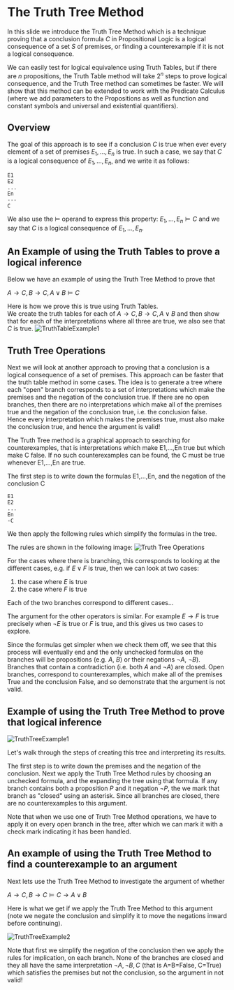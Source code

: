 # The Truth Tree Method
In this slide we introduce the Truth Tree Method which is a technique proving that a conclusion formula $C$ in Propositional Logic
is a logical consequence of a set $S$ of premises, or finding a counterexample if it is not a logical consequence. 

We can easily test for logical equivalence using Truth Tables, but if there are $n$ propositions, the Truth Table method will take
$2^n$ steps to prove logical consequence, and the Truth Tree method can sometimes be faster. We will show that this method can be
extended to work with the Predicate Calculus 
(where we add parameters to the Propositions as well as function and constant symbols and universal and existential quantifiers).

## Overview
The goal of this approach is to see if a conclusion $C$ is true when ever every element of a set of premises $E_1,\ldots,E_n$ is true.
In such a case, we say that $C$ is a logical consequence of $E_1,\ldots,E_n$, and we write it as follows:

```
E1
E2
...
En
---
C
```
We also use the $\models$ operand to express this property:
$E_1,\ldots,E_n \models C$ and we say that $C$ is a logical consequence of $E_1,\ldots,E_n$.

## An Example of using the Truth Tables to prove a logical inference
Below we have an example of using the Truth Tree Method to prove that

$A\rightarrow C, B\rightarrow C, A\vee B \models C$

Here is how we prove this is true using Truth Tables.  
We create the truth tables for each of $A\rightarrow C, B\rightarrow C, A\vee B$
and then show that for each of the interpretations where all three are true, we also see that $C$ is true.
![TruthTableExample1](https://github.com/tjhickey724/discrete_math/blob/main/notes/propositional_calculus/TruthTableInference.jpg)






## Truth Tree Operations
Next we will look at another approach to proving that a conclusion is a logical consequence of a set of premises.
This approach can be faster that the truth table method in some cases. The idea is to generate a tree where
each "open" branch corresponds to a set of interpretations which make the premises and the negation of the conclusion true. If there are no open branches, then there are no interpretations which make all of the premises true and the negation of the conclusion true, i.e. the conclusion false.  Hence every interpretation which makes the premises true, must also make the conclusion true, and hence the argument is valid!

The Truth Tree method is a graphical approach to searching for counterexamples, that is interpretations which make E1,...,En true
but which make C false.  If no such counterexamples can be found, the C must be true whenever E1,...,En are true.

The first step is to write down the formulas E1,...,En, and the negation of the conclusion C
```
E1
E2
...
En
-C
```
We then apply the following rules which simplify the formulas in the tree.

The rules are shown in the following image:
![Truth Tree Operations](https://github.com/tjhickey724/discrete_math/blob/main/notes/propositional_calculus/TruthTreeOperations.jpg)

For the cases where there is branching, this corresponds to looking at the different cases, e.g. if $E \vee F$ is true, then we can look at two cases:
1) the case where $E$ is true
2) the case where $F$ is true

Each of the two branches correspond to different cases...

The argument for the other operators is similar. For example $E \rightarrow F$ is true precisely when
$\neg E$ is true or $F$ is true, and this gives us two cases to explore.

Since the formulas get simpler when we check them off, we see that this process will eventually end and the only unchecked formulas on the branches will be propositions (e.g. $A$, $B$) or their negations $\neg A$, $\neg B$).  Branches that contain a contradiction (i.e. both $A$ and $\neg A$) are closed. Open branches, correspond to counterexamples, which make all of the premises True and the conclusion False, and so demonstrate that the argument is not valid.



## Example of using the Truth Tree Method to prove that logical inference

![TruthTreeExample1](https://github.com/tjhickey724/discrete_math/blob/main/notes/propositional_calculus/TreeMethodExample1.jpg)

Let's walk through the steps of creating this tree and interpreting its results.

The first step is to write down the premises and the negation of the conclusion.
Next we apply the Truth Tree Method rules by choosing an unchecked formula, and the expanding the tree using that formula.
If any branch contains both a proposition $P$ and it negation $\neg P$, the we mark that branch as "closed" using an asterisk.
Since all branches are closed, there are no counterexamples to this argument.

Note that when we use one of Truth Tree Method operations, we have to apply it on every open branch in the tree, after which we can
mark it with a check mark indicating it has been handled.

## An example of using the Truth Tree Method to find a counterexample to an argument
Next lets use the Truth Tree Method to investigate the argument of whether

$A\rightarrow C, B\rightarrow C \models C\rightarrow A \vee B$

Here is what we get if we apply the Truth Tree Method to this argument
(note we negate the conclusion and simplify it to move the negations inward before continuing).

![TruthTreeExample2](https://github.com/tjhickey724/discrete_math/blob/main/notes/propositional_calculus/TreeMethodExample2.jpg)

Note that first we simplify the negation of the conclusion then we apply the rules for implication, on each branch. None of the
branches are closed and they all have the same interpretation $\neg A, \neg B, C$ (that is A=B=False, C=True) which satisfies the premises but not the conclusion,
so the argument in not valid!





